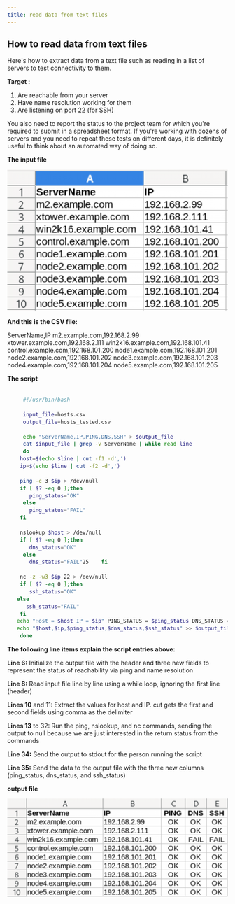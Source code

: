 ```yaml
---
title: read data from text files
---
```

## How to read data from text files

 Here's how to extract data from a text file such as reading in a list of servers to test connectivity to them.

 **Target :**

 1. Are reachable from your server
 2. Have name resolution working for them
 3. Are listening on port 22 (for SSH)

 
You also need to report the status to the project team for which you're required to submit in a spreadsheet format. If you're working with dozens of servers and you need to repeat these tests on different days, it is definitely useful to think about an automated way of doing so.

**The input file**

![inputfile](/images/hosts_input.png?width=20pc)

**And this is the CSV file:**

ServerName,IP
m2.example.com,192.168.2.99
xtower.example.com,192.168.2.111
win2k16.example.com,192.168.101.41
control.example.com,192.168.101.200
node1.example.com,192.168.101.201
node2.example.com,192.168.101.202
node3.example.com,192.168.101.203
node4.example.com,192.168.101.204
node5.example.com,192.168.101.205

**The script**

```bash

     #!/usr/bin/bash

     input_file=hosts.csv
     output_file=hosts_tested.csv
 
     echo "ServerName,IP,PING,DNS,SSH" > $output_file 
     cat $input_file | grep -v ServerName | while read line
     do
    host=$(echo $line | cut -f1 -d',')
    ip=$(echo $line | cut -f2 -d',')
 
    ping -c 3 $ip > /dev/null
    if [ $? -eq 0 ];then
       ping_status="OK"
     else
       ping_status="FAIL"
    fi
 
    nslookup $host > /dev/null
    if [ $? -eq 0 ];then
       dns_status="OK"
     else
       dns_status="FAIL"25    fi
 
    nc -z -w3 $ip 22 > /dev/null
    if [ $? -eq 0 ];then
       ssh_status="OK"
   else
      ssh_status="FAIL"
    fi 
   echo "Host = $host IP = $ip" PING_STATUS = $ping_status DNS_STATUS = $dns_status SSH_STATUS = $ssh_status
   echo "$host,$ip,$ping_status,$dns_status,$ssh_status" >> $output_file
    done
```


**The following line items explain the script entries above:**

**Line 6:** Initialize the output file with the header and three new fields to represent the status of reachability via ping and name resolution

**Line 8:** Read input file line by line using a while loop, ignoring the first line (header)

**Lines 10** and 11: Extract the values for host and IP. cut gets the first and second fields using comma as the delimiter

**Lines 13** to 32: Run the ping, nslookup, and nc commands, sending the output to null because we are just interested in the return status from the commands

**Line 34:** Send the output to stdout for the person running the script

**Line 35:** Send the data to the output file with the three new columns (ping_status, dns_status, and ssh_status)

**output file**

![outputfile](/images/hosts_output.png?width=30pc)




